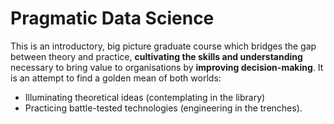 # Pragmatic Data Science

This is an introductory, big picture graduate course which bridges the gap between theory and practice, **cultivating the skills and understanding** necessary to bring value to organisations by **improving decision-making**. It is an attempt to find a golden mean of both worlds: 

- Illuminating theoretical ideas (contemplating in the library)
- Practicing battle-tested technologies (engineering in the trenches).